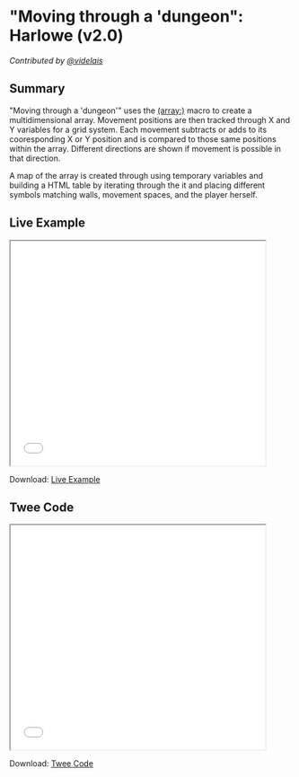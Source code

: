 # "Moving through a 'dungeon": Harlowe (v2.0)

*Contributed by <a href="https://github.com/videlais">@videlais</a>*

## Summary

"Moving through a 'dungeon'" uses the <a href="https://twine2.neocities.org/#macro_a">(array:)</a> macro to create a multidimensional array. Movement positions are then tracked through X and Y variables for a grid system. Each movement subtracts or adds to its cooresponding X or Y position and is compared to those same positions within the array. Different directions are shown if movement is possible in that direction.

A map of the array is created through using temporary variables and building a HTML table by iterating through the it and placing different symbols matching walls, movement spaces, and the player herself.

## Live Example

<section>
<iframe src="harlowe_dungeonmoving_example.html" height=400 width=90%></iframe>


Download: <a href="harlowe_dungeonmoving_example.html" target="_blank">Live Example</a>
</section>

## Twee Code

<section>
<iframe src="harlowe_dungeonmoving_twee.txt" height=400 width=90%></iframe>


Download: <a href="harlowe_dungeonmoving_twee.txt" target="_blank">Twee Code</a>
</section>

